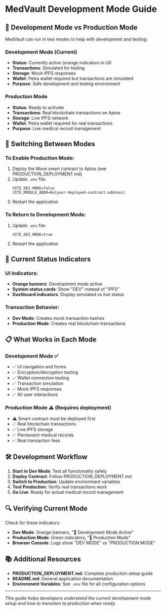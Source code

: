 # MedVault Development Mode Guide

## 🧪 Development Mode vs Production Mode

MedVault can run in two modes to help with development and testing:

### Development Mode (Current)
- **Status**: Currently active (orange indicators in UI)
- **Transactions**: Simulated for testing
- **Storage**: Mock IPFS responses
- **Wallet**: Petra wallet required but transactions are simulated
- **Purpose**: Safe development and testing environment

### Production Mode
- **Status**: Ready to activate
- **Transactions**: Real blockchain transactions on Aptos
- **Storage**: Live IPFS network
- **Wallet**: Petra wallet required for real transactions
- **Purpose**: Live medical record management

## 🔄 Switching Between Modes

### To Enable Production Mode:
1. Deploy the Move smart contract to Aptos (see PRODUCTION_DEPLOYMENT.md)
2. Update `.env` file:
   ```
   VITE_DEV_MODE=false
   VITE_MODULE_ADDR=0x[your-deployed-contract-address]
   ```
3. Restart the application

### To Return to Development Mode:
1. Update `.env` file:
   ```
   VITE_DEV_MODE=true
   ```
2. Restart the application

## 🎯 Current Status Indicators

### UI Indicators:
- **Orange banners**: Development mode active
- **System status cards**: Show "DEV" instead of "IPFS"
- **Dashboard indicators**: Display simulated vs live status

### Transaction Behavior:
- **Dev Mode**: Creates mock transaction hashes
- **Production Mode**: Creates real blockchain transactions

## 📋 What Works in Each Mode

### Development Mode ✅
- ✅ UI navigation and forms
- ✅ Encryption/decryption testing
- ✅ Wallet connection testing
- ✅ Transaction simulation
- ✅ Mock IPFS responses
- ✅ All user interactions

### Production Mode ⚠️ (Requires deployment)
- ⚠️ Smart contract must be deployed first
- ✅ Real blockchain transactions
- ✅ Live IPFS storage
- ✅ Permanent medical records
- ✅ Real transaction fees

## 🛠 Development Workflow

1. **Start in Dev Mode**: Test all functionality safely
2. **Deploy Contract**: Follow PRODUCTION_DEPLOYMENT.md
3. **Switch to Production**: Update environment variables
4. **Test Production**: Verify real transactions work
5. **Go Live**: Ready for actual medical record management

## 🔍 Verifying Current Mode

Check for these indicators:
- **Dev Mode**: Orange banners, "🧪 Development Mode Active"
- **Production Mode**: Green indicators, "🚀 Production Mode"
- **Browser Console**: Logs show "DEV MODE" vs "PRODUCTION MODE"

## 📚 Additional Resources

- **PRODUCTION_DEPLOYMENT.md**: Complete production setup guide
- **README.md**: General application documentation
- **Environment Variables**: See `.env` file for all configuration options

---

*This guide helps developers understand the current development mode setup and how to transition to production when ready.*
